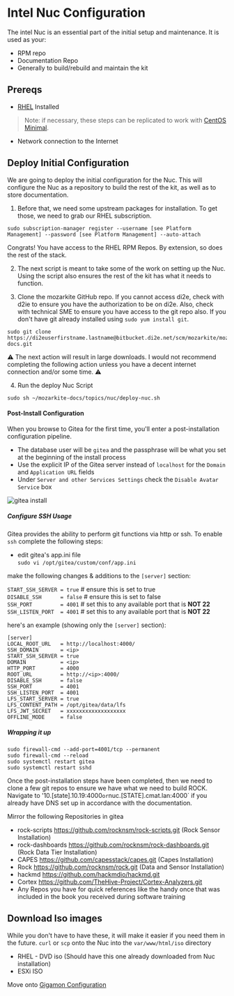 # Intel Nuc Configuration

The intel Nuc is an essential part of the initial setup and maintenance. It is used as your:
- RPM repo
- Documentation Repo
- Generally to build/rebuild and maintain the kit

## Prereqs

- [RHEL](../rhel/README.md) Installed
> Note: if necessary, these steps can be replicated to work with [CentOS Minimal](http://mirror.mobap.edu/centos/7.5.1804/isos/x86_64/CentOS-7-x86_64-Minimal-1804.iso).

- Network connection to the Internet

## Deploy Initial Configuration
We are going to deploy the initial configuration for the Nuc. This will configure the Nuc as a repository to build the rest of the kit, as well as to store documentation.  

1. Before that, we need some upstream packages for installation. To get those, we need to grab our RHEL subscription.

  ```
  sudo subscription-manager register --username [see Platform Management] --password [see Platform Management] --auto-attach
  ```

  Congrats! You have access to the RHEL RPM Repos. By extension, so does the rest of the stack.

2. The next script is meant to take some of the work on setting up the Nuc. Using the script also ensures the rest of the kit has what it needs to function.

3. Clone the mozarkite GitHub repo. If you cannot access di2e, check with d2ie to ensure you have the authorization to be on di2e. Also, check with technical SME to ensure you have access to the git repo also. If you don't have git already installed using `sudo yum install git`.

  ```
  sudo git clone https://di2euserfirstname.lastname@bitbucket.di2e.net/scm/mozarkite/mozarkite-docs.git
  ```


:warning: The next action will result in large downloads. I would not recommend completing the following action unless you have a decent internet connection and/or some time. :warning:

4. Run the deploy Nuc Script
  ```
  sudo sh ~/mozarkite-docs/topics/nuc/deploy-nuc.sh
  ```

#### Post-Install Configuration
When you browse to Gitea for the first time, you'll enter a post-installation configuration pipeline.

* The database user will be `gitea` and the passphrase will be what you set at the beginning of the install process  
* Use the explicit IP of the Gitea server instead of `localhost` for the `Domain` and `Application URL` fields  
* Under `Server and other Services Settings` check the `Disable Avatar Service` box  

![gitea install](img/install.png)

##### Configure SSH Usage

Gitea provides the ability to perform git functions via http or ssh.  To enable `ssh` complete the following steps:  

* edit gitea's app.ini file  
`sudo vi /opt/gitea/custom/conf/app.ini`  

make the following changes & additions to the `[server]` section:  

`START_SSH_SERVER = true`     # ensure this is set to true  
`DISABLE_SSH      = false`    # ensure this is set to false  
`SSH_PORT         = 4001`     # set this to any available port that is **NOT 22**   
`SSH_LISTEN_PORT  = 4001`     # set this to any available port that is **NOT 22**  

here's an example (showing only the `[server]` section):  

```
[server]
LOCAL_ROOT_URL   = http://localhost:4000/
SSH_DOMAIN       = <ip>
START_SSH_SERVER = true
DOMAIN           = <ip>
HTTP_PORT        = 4000
ROOT_URL         = http://<ip>:4000/
DISABLE_SSH      = false
SSH_PORT         = 4001
SSH_LISTEN_PORT  = 4001
LFS_START_SERVER = true
LFS_CONTENT_PATH = /opt/gitea/data/lfs
LFS_JWT_SECRET   = xxxxxxxxxxxxxxxxxxx
OFFLINE_MODE     = false

```

##### Wrapping it up
```
sudo firewall-cmd --add-port=4001/tcp --permanent
sudo firewall-cmd --reload
sudo systemctl restart gitea
sudo systemctl restart sshd
```

Once the post-installation steps have been completed, then we need to clone a few git repos to ensure we have what we need to build ROCK. Navigate to '10.[state].10.19:4000` or `nuc.[STATE].cmat.lan:4000` if you already have DNS set up in accordance with the documentation.

Mirror the following Repositories in gitea

 - rock-scripts https://github.com/rocknsm/rock-scripts.git (Rock Sensor Installation)
 - rock-dashboards https://github.com/rocknsm/rock-dashboards.git (Rock Data Tier Installation)
 - CAPES https://github.com/capesstack/capes.git (Capes Installation)
 - Rock https://github.com/rocknsm/rock.git (Data and Sensor Installation)
 - hackmd  https://github.com/hackmdio/hackmd.git
 - Cortex https://github.com/TheHive-Project/Cortex-Analyzers.git
 - Any Repos you have for quick references like the handy once that was included in the book you received during software training


## Download Iso images
While you don't have to have these, it will make it easier if you need them in the future. `curl` or `scp` onto the Nuc into the `var/www/html/iso` directory
 - RHEL - DVD iso (Should have this one already downloaded from Nuc installation)
 - ESXi ISO

Move onto [Gigamon Configuration](../gigamon/README.md)
